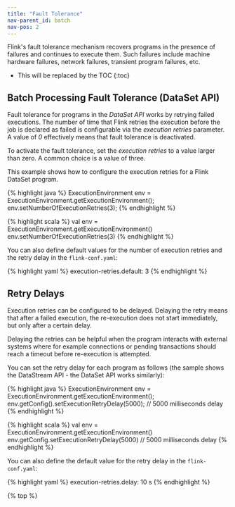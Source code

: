 ```yaml
---
title: "Fault Tolerance"
nav-parent_id: batch
nav-pos: 2
---
```

<!--
Licensed to the Apache Software Foundation (ASF) under one
or more contributor license agreements.  See the NOTICE file
distributed with this work for additional information
regarding copyright ownership.  The ASF licenses this file
to you under the Apache License, Version 2.0 (the
"License"); you may not use this file except in compliance
with the License.  You may obtain a copy of the License at

  http://www.apache.org/licenses/LICENSE-2.0

Unless required by applicable law or agreed to in writing,
software distributed under the License is distributed on an
"AS IS" BASIS, WITHOUT WARRANTIES OR CONDITIONS OF ANY
KIND, either express or implied.  See the License for the
specific language governing permissions and limitations
under the License.
-->

Flink's fault tolerance mechanism recovers programs in the presence of failures and continues to execute them. Such failures include machine hardware failures, network failures, transient program failures, etc.

* This will be replaced by the TOC {:toc}

## Batch Processing Fault Tolerance (DataSet API)

Fault tolerance for programs in the *DataSet API* works by retrying failed executions. The number of time that Flink retries the execution before the job is declared as failed is configurable via the *execution retries* parameter. A value of *0* effectively means that fault tolerance is deactivated.

To activate the fault tolerance, set the *execution retries* to a value larger than zero. A common choice is a value of three.

This example shows how to configure the execution retries for a Flink DataSet program.

<div class="codetabs">
  <div data-lang="java">
    <p>
      {% highlight java %} ExecutionEnvironment env = ExecutionEnvironment.getExecutionEnvironment(); env.setNumberOfExecutionRetries(3); {% endhighlight %}
    </p>
  </div>
  
  <div data-lang="scala">
    <p>
      {% highlight scala %} val env = ExecutionEnvironment.getExecutionEnvironment() env.setNumberOfExecutionRetries(3) {% endhighlight %}
    </p>
  </div>
</div>

You can also define default values for the number of execution retries and the retry delay in the `flink-conf.yaml`:

{% highlight yaml %} execution-retries.default: 3 {% endhighlight %}

## Retry Delays

Execution retries can be configured to be delayed. Delaying the retry means that after a failed execution, the re-execution does not start immediately, but only after a certain delay.

Delaying the retries can be helpful when the program interacts with external systems where for example connections or pending transactions should reach a timeout before re-execution is attempted.

You can set the retry delay for each program as follows (the sample shows the DataStream API - the DataSet API works similarly):

<div class="codetabs">
  <div data-lang="java">
    <p>
      {% highlight java %} ExecutionEnvironment env = ExecutionEnvironment.getExecutionEnvironment(); env.getConfig().setExecutionRetryDelay(5000); // 5000 milliseconds delay {% endhighlight %}
    </p>
  </div>
  
  <div data-lang="scala">
    <p>
      {% highlight scala %} val env = ExecutionEnvironment.getExecutionEnvironment() env.getConfig.setExecutionRetryDelay(5000) // 5000 milliseconds delay {% endhighlight %}
    </p>
  </div>
</div>

You can also define the default value for the retry delay in the `flink-conf.yaml`:

{% highlight yaml %} execution-retries.delay: 10 s {% endhighlight %}

{% top %}